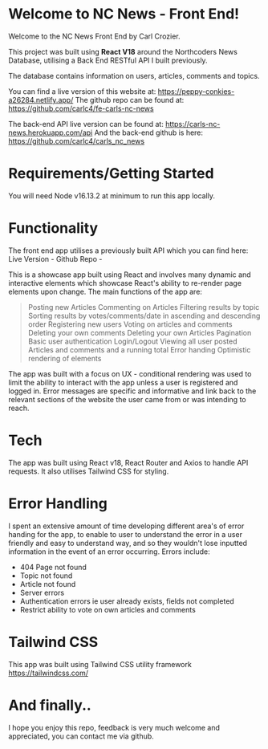 # Welcome to NC News - Front End!

Welcome to the NC News Front End by Carl Crozier.

This project was built using **React  V18** around the Northcoders News Database, utilising a Back End RESTful API I built previously.

The database contains information on users, articles, comments and topics.

You can find a live version of this website at: https://peppy-conkies-a26284.netlify.app/
The github repo can be found at: https://github.com/carlc4/fe-carls-nc-news

The back-end API live version can be found at: https://carls-nc-news.herokuapp.com/api
And the back-end github is here: https://github.com/carlc4/carls_nc_news












# Requirements/Getting Started

You will need Node v16.13.2 at minimum to run this app locally.


# Functionality


The front end app utilises a previously built API which you can find here:
Live Version -
Github Repo -

This is a showcase app built using React and involves many dynamic and interactive elements which showcase React's ability to re-render page elements upon change. The main functions of the app are:
>Posting new Articles
>Commenting on Articles
>Filtering results by topic
>Sorting results by votes/comments/date in ascending and descending order
>Registering new users
>Voting on articles and comments
>Deleting your own comments
>Deleting your own Articles
>Pagination
>Basic user authentication
>Login/Logout
>Viewing all user posted Articles and comments and a running total
>Error handing
>Optimistic rendering of elements

The app was built with a focus on UX - conditional rendering was used to limit the ability to interact with the app unless a user is registered and logged in. Error messages are specific and informative and link back to the relevant sections of the website the user came from or was intending to reach. 


# Tech


The app was built using React v18, React Router and Axios to handle API requests. It also utilises Tailwind CSS for styling.



# Error Handling

I spent an extensive amount of time developing different area's of error handing for the app, to enable to user to understand the error in a user friendly and easy to understand way, and so they wouldn't lose inputted information in the event of an error occurring. Errors include:

 - 404 Page not found
 - Topic not found
 - Article not found
 - Server errors
 - Authentication errors ie user already exists, fields not completed
 - Restrict ability to vote on own articles and comments

# Tailwind CSS

   
This app was built using Tailwind CSS utility framework https://tailwindcss.com/

# And finally..

   
I hope you enjoy this repo, feedback is very much welcome and appreciated, you can contact me via github.
